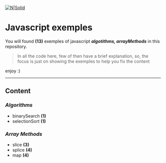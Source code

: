 [![N|Solid](https://www.infinitycode.one/assets/icon/infinitycode/logo_192x192.png)](https://www.infinitycode.one)
# Javascript exemples
You will found **(13)** exemples of javascript ***algotithms, arrayMethods*** in this repository.
> In all the code here, few of then have a brief explanation, so, the focus is just on showing the exemples to help you fix the content

enjoy :)

---

## Content

### *Algorithms*
+ binarySearch **(1)**
+ selectionSort **(1)**

### *Array Methods*
+ slice **(3)**
+ splice **(4)**
+ map **(4)**